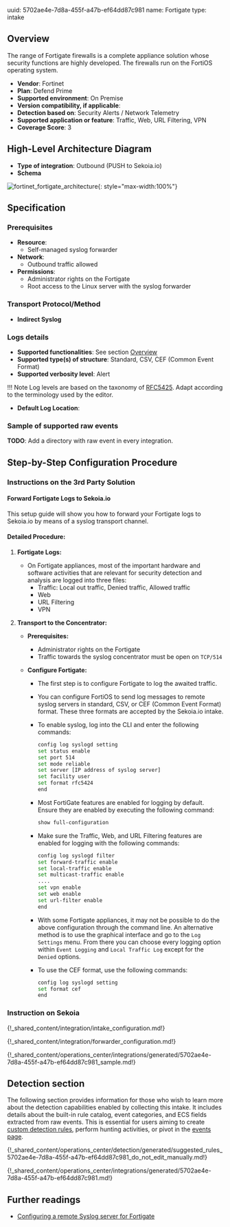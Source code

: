 uuid: 5702ae4e-7d8a-455f-a47b-ef64dd87c981
name: Fortigate
type: intake

## Overview

The range of Fortigate firewalls is a complete appliance solution whose security functions are highly developed. The firewalls run on the FortiOS operating system.

- **Vendor**: Fortinet
- **Plan**: Defend Prime
- **Supported environment**: On Premise
- **Version compatibility, if applicable**:
- **Detection based on**: Security Alerts / Network Telemetry
- **Supported application or feature**: Traffic, Web, URL Filtering, VPN
- **Coverage Score**: 3

## High-Level Architecture Diagram

- **Type of integration**: Outbound (PUSH to Sekoia.io)
- **Schema**

![fortinet_fortigate_architecture](/assets/integration/fortinet_fortigate_architecture.png){: style="max-width:100%"}

## Specification

### Prerequisites

- **Resource**:
    - Self-managed syslog forwarder
- **Network**:
    - Outbound traffic allowed
- **Permissions**:
    - Administrator rights on the Fortigate
    - Root access to the Linux server with the syslog forwarder

### Transport Protocol/Method

- **Indirect Syslog**

### Logs details

- **Supported functionalities**: See section [Overview](#overview)
- **Supported type(s) of structure**: Standard, CSV, CEF (Common Event Format)
- **Supported verbosity level**: Alert

!!! Note
    Log levels are based on the taxonomy of [RFC5425](https://datatracker.ietf.org/doc/html/rfc5424). Adapt according to the terminology used by the editor.

- **Default Log Location**:

### Sample of supported raw events

**TODO**: Add a directory with raw event in every integration.

## Step-by-Step Configuration Procedure

### Instructions on the 3rd Party Solution

#### Forward Fortigate Logs to Sekoia.io

This setup guide will show you how to forward your Fortigate logs to Sekoia.io by means of a syslog transport channel.

#### Detailed Procedure:

1. **Fortigate Logs:**
    - On Fortigate appliances, most of the important hardware and software activities that are relevant for security detection and analysis are logged into three files:
      - Traffic: Local out traffic, Denied traffic, Allowed traffic
      - Web
      - URL Filtering
      - VPN

2. **Transport to the Concentrator:**

    - **Prerequisites:**
      - Administrator rights on the Fortigate
      - Traffic towards the syslog concentrator must be open on `TCP/514`

    - **Configure Fortigate:**
      - The first step is to configure Fortigate to log the awaited traffic.
      - You can configure FortiOS to send log messages to remote syslog servers in standard, CSV, or CEF (Common Event Format) format. These three formats are accepted by the Sekoia.io intake.
      - To enable syslog, log into the CLI and enter the following commands:

        ```bash
        config log syslogd setting
        set status enable
        set port 514
        set mode reliable
        set server [IP address of syslog server]
        set facility user
        set format rfc5424
        end
        ```

      - Most FortiGate features are enabled for logging by default. Ensure they are enabled by executing the following command:

        ```bash
        show full-configuration
        ```

      - Make sure the Traffic, Web, and URL Filtering features are enabled for logging with the following commands:

        ```bash
        config log syslogd filter
        set forward-traffic enable
        set local-traffic enable
        set multicast-traffic enable
        ....
        set vpn enable
        set web enable
        set url-filter enable
        end
        ```

      - With some Fortigate appliances, it may not be possible to do the above configuration through the command line. An alternative method is to use the graphical interface and go to the `Log Settings` menu. From there you can choose every logging option within `Event Logging` and `Local Traffic Log` except for the `Denied` options.

      - To use the CEF format, use the following commands:

        ```bash
        config log syslogd setting
        set format cef
        end
        ```

### Instruction on Sekoia

{!_shared_content/integration/intake_configuration.md!}

{!_shared_content/integration/forwarder_configuration.md!}

{!_shared_content/operations_center/integrations/generated/5702ae4e-7d8a-455f-a47b-ef64dd87c981_sample.md!}

## Detection section

The following section provides information for those who wish to learn more about the detection capabilities enabled by collecting this intake. It includes details about the built-in rule catalog, event categories, and ECS fields extracted from raw events. This is essential for users aiming to create [custom detection rules](/docs/xdr/features/detect/sigma.md), perform hunting activities, or pivot in the [events page](/docs/xdr/features/investigate/events.md).

{!_shared_content/operations_center/detection/generated/suggested_rules_5702ae4e-7d8a-455f-a47b-ef64dd87c981_do_not_edit_manually.md!}

{!_shared_content/operations_center/integrations/generated/5702ae4e-7d8a-455f-a47b-ef64dd87c981.md!}

## Further readings

- [Configuring a remote Syslog server for Fortigate](https://support.fortinet.com/)